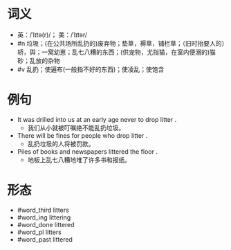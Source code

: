 # 词义
- 英：/ˈlɪtə(r)/； 美：/ˈlɪtər/
- #n 垃圾；(在公共场所乱扔的)废弃物；垫草，褥草，铺栏草；（旧时抬要人的）轿，舆；一窝幼崽；乱七八糟的东西；(供宠物，尤指猫，在室内便溺的)猫砂；乱放的杂物
- #v 乱扔；使遍布(一般指不好的东西)；使凌乱；使饱含
# 例句
- It was drilled into us at an early age never to drop litter .
	- 我们从小就被叮嘱绝不能乱扔垃圾。
- There will be fines for people who drop litter .
	- 乱扔垃圾的人将被罚款。
- Piles of books and newspapers littered the floor .
	- 地板上乱七八糟地堆了许多书和报纸。
# 形态
- #word_third litters
- #word_ing littering
- #word_done littered
- #word_pl litters
- #word_past littered
